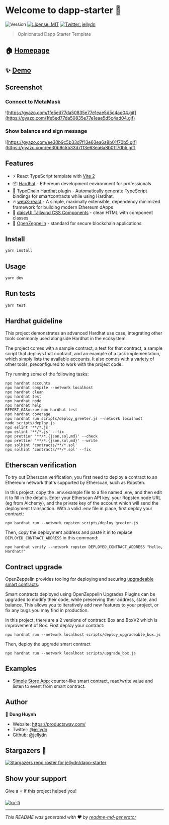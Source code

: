 # Welcome to dapp-starter 👋

![Version](https://img.shields.io/badge/version-0.0.1-blue.svg?cacheSeconds=2592000)
[![License: MIT](https://img.shields.io/badge/License-MIT-yellow.svg)](#)
[![Twitter: jellydn](https://img.shields.io/twitter/follow/jellydn.svg?style=social)](https://twitter.com/jellydn)

> Opinionated Dapp Starter Template

## 🏠 [Homepage](https://dapp-starter.productsway.com)

## ✨ [Demo](https://dapp-starter.productsway.com)

## Screenshot

### Connect to MetaMask

![https://gyazo.com/1fe5ed77da50835e77e1eae5d5c4ad04.gif](https://gyazo.com/1fe5ed77da50835e77e1eae5d5c4ad04.gif)

### Show balance and sign message

![https://gyazo.com/ee30b9c5b33d7f13e63ea6a8b01f70b5.gif](https://gyazo.com/ee30b9c5b33d7f13e63ea6a8b01f70b5.gif)

## Features

- ⚡️ React TypeScript template with [Vite 2](https://vitejs.dev/)
- 📦 [Hardhat](https://hardhat.org/) - Ethereum development environment for professionals
- 🦾 [TypeChain Hardhat plugin](https://github.com/ethereum-ts/TypeChain/tree/master/packages/hardhat) - Automatically generate TypeScript bindings for smartcontracts while using Hardhat.
- 🔥 [web3-react](https://github.com/NoahZinsmeister/web3-react/) - A simple, maximally extensible, dependency minimized framework for building modern Ethereum dApps
- 🎨 [daisyUI Tailwind CSS Components](https://daisyui.com/) - clean HTML with component classes
- 🎨 [OpenZeppelin](https://docs.openzeppelin.com/contracts/4.x/) - standard for secure blockchain applications

## Install

```sh
yarn install
```

## Usage

```sh
yarn dev
```

## Run tests

```sh
yarn test
```

## Hardhat guideline

This project demonstrates an advanced Hardhat use case, integrating other tools commonly used alongside Hardhat in the ecosystem.

The project comes with a sample contract, a test for that contract, a sample script that deploys that contract, and an example of a task implementation, which simply lists the available accounts. It also comes with a variety of other tools, preconfigured to work with the project code.

Try running some of the following tasks:

```shell
npx hardhat accounts
npx hardhat compile --network localhost
npx hardhat clean
npx hardhat test
npx hardhat node
npx hardhat help
REPORT_GAS=true npx hardhat test
npx hardhat coverage
npx hardhat run scripts/deploy_greeter.js --network localhost
node scripts/deploy.js
npx eslint '**/*.js'
npx eslint '**/*.js' --fix
npx prettier '**/*.{json,sol,md}' --check
npx prettier '**/*.{json,sol,md}' --write
npx solhint 'contracts/**/*.sol'
npx solhint 'contracts/**/*.sol' --fix
```

## Etherscan verification

To try out Etherscan verification, you first need to deploy a contract to an Ethereum network that's supported by Etherscan, such as Ropsten.

In this project, copy the .env.example file to a file named .env, and then edit it to fill in the details. Enter your Etherscan API key, your Ropsten node URL (eg from Alchemy), and the private key of the account which will send the deployment transaction. With a valid .env file in place, first deploy your contract:

```shell
npx hardhat run --network ropsten scripts/deploy_greeter.js
```

Then, copy the deployment address and paste it in to replace `DEPLOYED_CONTRACT_ADDRESS` in this command:

```shell
npx hardhat verify --network ropsten DEPLOYED_CONTRACT_ADDRESS "Hello, Hardhat!"
```

## Contract upgrade

OpenZeppelin provides tooling for deploying and securing [upgradeable smart contracts](https://docs.openzeppelin.com/learn/upgrading-smart-contracts).

Smart contracts deployed using OpenZeppelin Upgrades Plugins can be upgraded to modify their code, while preserving their address, state, and balance. This allows you to iteratively add new features to your project, or fix any bugs you may find in production.

In this project, there are a 2 versions of contract: Box and BoxV2 which is improvement of Box. First deploy your contract:

```shell
npx hardhat run --network localhost scripts/deploy_upgradeable_box.js
```

Then, deploy the upgrade smart contract

```shell
npx hardhat run --network localhost scripts/upgrade_box.js
```

## Examples

- [Simple Store App](https://github.com/jellydn/dapp-starter/pull/20): counter-like smart contract, read/write value and listen to event from smart contract.

## Author

👤 **Dung Huynh**

- Website: https://productsway.com/
- Twitter: [@jellydn](https://twitter.com/jellydn)
- Github: [@jellydn](https://github.com/jellydn)

## Stargazers 🌟

[![Stargazers repo roster for jellydn/dapp-starter](https://reporoster.com/stars/jellydn/dapp-starter)](https://github.com/jellydn/dapp-starter/stargazers)

## Show your support

Give a ⭐️ if this project helped you!

[![ko-fi](https://ko-fi.com/img/githubbutton_sm.svg)](https://ko-fi.com/Q5Q61Q7YM)

---

_This README was generated with ❤️ by [readme-md-generator](https://github.com/kefranabg/readme-md-generator)_
